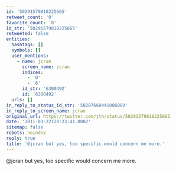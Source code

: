 ```yaml
---
id: '50291579818225665'
retweet_count: '0'
favorite_count: '0'
id_str: '50291579818225665'
retweeted: false
entities:
  hashtags: []
  symbols: []
  user_mentions:
    - name: jcran
      screen_name: jcran
      indices:
        - '0'
        - '6'
      id_str: '6300492'
      id: '6300492'
  urls: []
in_reply_to_status_id_str: '50287668441006080'
in_reply_to_screen_name: jcran
original_url: https://twitter.com/jth/status/50291579818225665
date: '2011-03-22T20:23:41.000Z'
sitemap: false
robots: noindex
reply: true
title: '@jcran but yes, too specific would concern me more.'
---
```


@jcran but yes, too specific would concern me more.